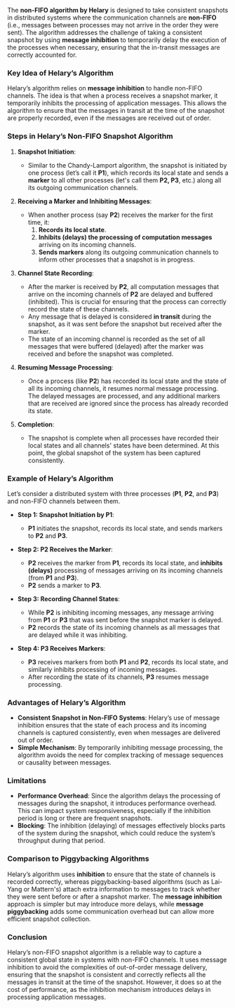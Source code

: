 The **non-FIFO algorithm by Helary** is designed to take consistent snapshots in distributed systems where the communication channels are **non-FIFO** (i.e., messages between processes may not arrive in the order they were sent). The algorithm addresses the challenge of taking a consistent snapshot by using **message inhibition** to temporarily delay the execution of the processes when necessary, ensuring that the in-transit messages are correctly accounted for.

### Key Idea of Helary’s Algorithm

Helary’s algorithm relies on **message inhibition** to handle non-FIFO channels. The idea is that when a process receives a snapshot marker, it temporarily inhibits the processing of application messages. This allows the algorithm to ensure that the messages in transit at the time of the snapshot are properly recorded, even if the messages are received out of order.

### Steps in Helary’s Non-FIFO Snapshot Algorithm

1. **Snapshot Initiation**:
   - Similar to the Chandy-Lamport algorithm, the snapshot is initiated by one process (let’s call it **P1**), which records its local state and sends a **marker** to all other processes (let's call them **P2, P3**, etc.) along all its outgoing communication channels.
   
2. **Receiving a Marker and Inhibiting Messages**:
   - When another process (say **P2**) receives the marker for the first time, it:
     1. **Records its local state**.
     2. **Inhibits (delays) the processing of computation messages** arriving on its incoming channels.
     3. **Sends markers** along its outgoing communication channels to inform other processes that a snapshot is in progress.
   
3. **Channel State Recording**:
   - After the marker is received by **P2**, all computation messages that arrive on the incoming channels of **P2** are delayed and buffered (inhibited). This is crucial for ensuring that the process can correctly record the state of these channels. 
   - Any message that is delayed is considered **in transit** during the snapshot, as it was sent before the snapshot but received after the marker.
   - The state of an incoming channel is recorded as the set of all messages that were buffered (delayed) after the marker was received and before the snapshot was completed.

4. **Resuming Message Processing**:
   - Once a process (like **P2**) has recorded its local state and the state of all its incoming channels, it resumes normal message processing. The delayed messages are processed, and any additional markers that are received are ignored since the process has already recorded its state.

5. **Completion**:
   - The snapshot is complete when all processes have recorded their local states and all channels' states have been determined. At this point, the global snapshot of the system has been captured consistently.

### Example of Helary’s Algorithm

Let’s consider a distributed system with three processes (**P1**, **P2**, and **P3**) and non-FIFO channels between them.

- **Step 1: Snapshot Initiation by P1**:
   - **P1** initiates the snapshot, records its local state, and sends markers to **P2** and **P3**.

- **Step 2: P2 Receives the Marker**:
   - **P2** receives the marker from **P1**, records its local state, and **inhibits (delays)** processing of messages arriving on its incoming channels (from **P1** and **P3**).
   - **P2** sends a marker to **P3**.
   
- **Step 3: Recording Channel States**:
   - While **P2** is inhibiting incoming messages, any message arriving from **P1** or **P3** that was sent before the snapshot marker is delayed.
   - **P2** records the state of its incoming channels as all messages that are delayed while it was inhibiting.

- **Step 4: P3 Receives Markers**:
   - **P3** receives markers from both **P1** and **P2**, records its local state, and similarly inhibits processing of incoming messages.
   - After recording the state of its channels, **P3** resumes message processing.

### Advantages of Helary’s Algorithm

- **Consistent Snapshot in Non-FIFO Systems**: Helary’s use of message inhibition ensures that the state of each process and its incoming channels is captured consistently, even when messages are delivered out of order.
- **Simple Mechanism**: By temporarily inhibiting message processing, the algorithm avoids the need for complex tracking of message sequences or causality between messages.

### Limitations

- **Performance Overhead**: Since the algorithm delays the processing of messages during the snapshot, it introduces performance overhead. This can impact system responsiveness, especially if the inhibition period is long or there are frequent snapshots.
- **Blocking**: The inhibition (delaying) of messages effectively blocks parts of the system during the snapshot, which could reduce the system’s throughput during that period.

### Comparison to Piggybacking Algorithms

Helary’s algorithm uses **inhibition** to ensure that the state of channels is recorded correctly, whereas piggybacking-based algorithms (such as Lai-Yang or Mattern's) attach extra information to messages to track whether they were sent before or after a snapshot marker. The **message inhibition** approach is simpler but may introduce more delays, while **message piggybacking** adds some communication overhead but can allow more efficient snapshot collection.

### Conclusion

Helary’s non-FIFO snapshot algorithm is a reliable way to capture a consistent global state in systems with non-FIFO channels. It uses message inhibition to avoid the complexities of out-of-order message delivery, ensuring that the snapshot is consistent and correctly reflects all the messages in transit at the time of the snapshot. However, it does so at the cost of performance, as the inhibition mechanism introduces delays in processing application messages.
